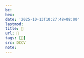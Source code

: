 ```yaml
---
bc:
hex:
date: '2025-10-13T10:27:48+08:00'
lastmod:
title: 􄃧
url: 􄃧
tags: [𡂛]
src: DCCV
note:
---
```

